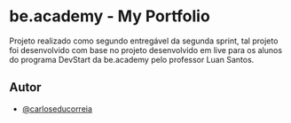 
# be.academy - My Portfolio

Projeto realizado como segundo entregável da segunda sprint, tal projeto foi desenvolvido com base no projeto desenvolvido em live para os alunos do programa DevStart da be.academy pelo professor Luan Santos.



## Autor

- [@carloseducorreia](https://github.com/carloseducorreia) 


